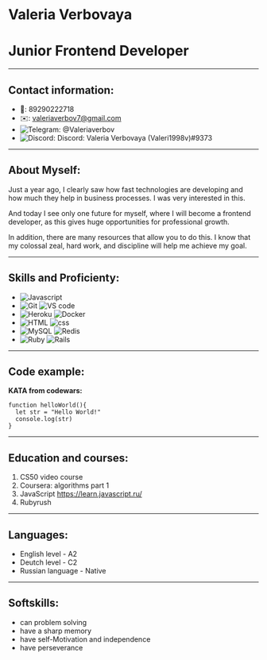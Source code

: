 # Valeria Verbovaya

# Junior Frontend Developer

*******

## **Contact information:**

* :calling:: 89290222718
* :envelope:: valeriaverbov7@gmail.com
* ![Telegram](https://img.shields.io/badge/Telegram-dodgerblue?style=for-the-badge&logo=telegram): @Valeriaverbov
* ![Discord](https://img.shields.io/badge/Discord-gray?style=for-the-badge&logo=discord): Discord: Valeria Verbovaya (Valeri1998v)#9373

******
## **About Myself:**

Just a year ago, I clearly saw how fast technologies are developing and how much they help in business processes. 
I was very interested in this. 


And today I see only one future for myself, where I will become a frontend developer,
as this gives huge opportunities for professional growth. 


In addition, there are many resources that allow you to do this. I know that my colossal
zeal, hard work, and discipline will help me achieve my goal.

*********
## **Skills and Proficienty:**
+ ![Javascript](https://img.shields.io/badge/Javascript-black?style=for-the-badge&logo=javascript)
+ ![Git](https://img.shields.io/badge/Git-black?style=for-the-badge&logo=github) ![VS code](https://img.shields.io/badge/VScode-dodgerblue?style=for-the-badge&logo=vscode)
+ ![Heroku](https://img.shields.io/badge/Heroku-blueviolet?style=for-the-badge&logo=heroku) ![Docker](https://img.shields.io/badge/Docker-gray?style=for-the-badge&logo=docker)
+ ![HTML](https://img.shields.io/badge/Html-orange?style=for-the-badge&logo=HTML5) ![css](https://img.shields.io/badge/css-blue?style=for-the-badge&logo=css3)
+ ![MySQL](https://img.shields.io/badge/SQl-gold?style=for-the-badge&logo=MySQL) ![Redis](https://img.shields.io/badge/Redis-gainsboro?style=for-the-badge&logo=redis)
+ ![Ruby](https://img.shields.io/badge/Ruby-darkred?style=for-the-badge&logo=ruby) ![Rails](https://img.shields.io/badge/Rails-darkred?style=for-the-badge&logo=rubyonrails)

********
## **Code example:**
**KATA from codewars:**
```
function helloWorld(){
  let str = "Hello World!"
  console.log(str)
}
```
*********
## **Education and courses:**

1. CS50 video course
2. Coursera: algorithms part 1 
3. JavaScript https://learn.javascript.ru/
4. Rubyrush

**********
## **Languages:**

- English level - A2
- Deutch level - C2
- Russian language - Native

************
## **Softskills:**

- can problem solving
- have a sharp memory
- have self-Motivation and independence
- have perseverance

